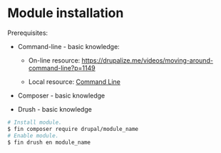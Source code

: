 # Module installation

Prerequisites:
  
* Command-line - basic knowledge:

  * On-line resource: <https://drupalize.me/videos/moving-around-command-line?p=1149>

  * Local resource: [Command Line](../command-line/README.md)

* Composer - basic knowledge

* Drush - basic knowledge

```bash
# Install module.
$ fin composer require drupal/module_name
# Enable module.
$ fin drush en module_name
```